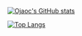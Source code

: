 [![Ojaoc's GitHub stats](https://github-readme-stats.vercel.app/api?username=ojaoc&theme=gotham)](https://github.com/anuraghazra/github-readme-stats)

[![Top Langs](https://github-readme-stats.vercel.app/api/top-langs/?username=ojaoc&hide=html,java&theme=gotham)](https://github.com/anuraghazra/github-readme-stats)
